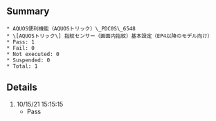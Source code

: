 ## Summary
	* AQUOS便利機能（AQUOSトリック）\_PDC0S\_6548
	* \[AQUOSトリック\] 指紋センサー（画面内指紋）基本設定（EP4以降のモデル向け）
	* Pass: 1
	* Fail: 0
	* Not executed: 0
	* Suspended: 0
	* Total: 1
## Details
1. 10/15/21 15:15:15
	* Pass
